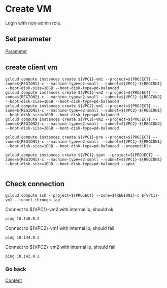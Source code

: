 # Create VM
Login with non-admin role.

## Set parameter
[Parameter](https://github.com/adithaha/gcp-tutorial/blob/main/vpc/parameter.md)

## create client vm 
```
gcloud compute instances create ${VPC1}-vm1 --project=${PROJECT} --zone=${REGION1}-c --machine-type=e2-small --subnet=${VPC1}-${REGION1} --boot-disk-size=10GB --boot-disk-type=pd-balanced
gcloud compute instances create ${VPC1}-vm2 --project=${PROJECT} --zone=${REGION2}-c --machine-type=e2-small --subnet=${VPC1}-${REGION2} --boot-disk-size=10GB --boot-disk-type=pd-balanced
gcloud compute instances create ${VPC2}-vm1 --project=${PROJECT} --zone=${REGION1}-c --machine-type=e2-small --subnet=${VPC2}-${REGION1} --boot-disk-size=10GB --boot-disk-type=pd-balanced
gcloud compute instances create ${VPC2}-vm2 --project=${PROJECT} --zone=${REGION2}-c --machine-type=e2-small --subnet=${VPC2}-${REGION2} --boot-disk-size=10GB --boot-disk-type=pd-balanced

gcloud compute instances create ${VPC1}-pre --project=${PROJECT} --zone=${REGION1}-c --machine-type=e2-small --subnet=${VPC1}-${REGION1} --boot-disk-size=10GB --boot-disk-type=pd-balanced --preemptible

gcloud compute instances create ${VPC1}-spot --project=${PROJECT} --zone=${REGION1}-c --machine-type=e2-small --subnet=${VPC1}-${REGION1} --boot-disk-size=10GB --boot-disk-type=pd-balanced --spot


```

## Check connection 
```
gcloud compute ssh --project=${PROJECT} --zone=${REGION1}-c ${VPC1}-vm1 --tunnel-through-iap
```
Connect to ${VPC1}-vm2 with internal ip, should ok
```
ping 10.146.0.2
```
Connect to ${VPC2}-vm1 with internal ip, should fail
```
ping 10.144.0.2
```
Connect to ${VPC2}-vm2 with internal ip, should fail
```
ping 10.142.0.2
```


### Go back
[Content](https://github.com/adithaha/gcp-tutorial/blob/main/vpc/readme.md)
